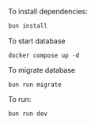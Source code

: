 To install dependencies:
```sh
bun install
```

To start database
```
docker compose up -d
```

To migrate database
```
bun run migrate
```

To run:
```sh
bun run dev
```
